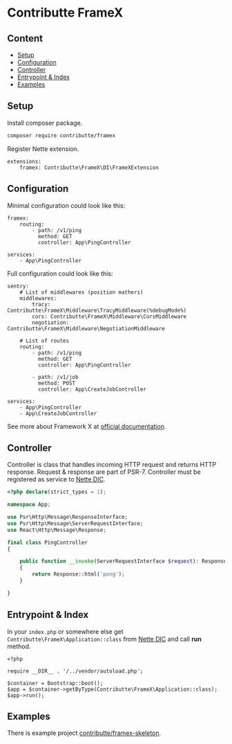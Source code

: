 # Contributte FrameX

## Content

- [Setup](#setup)
- [Configuration](#configuration)
- [Controller](#controller)
- [Entrypoint & Index](#entrypoint--index)
- [Examples](#examples)

## Setup

Install composer package.

```bash
composer require contributte/framex
```

Register Nette extension.

```neon
extensions:
	framex: Contributte\FrameX\DI\FrameXExtension
```

## Configuration

Minimal configuration could look like this:

```neon
framex:
	routing:
		- path: /v1/ping
		  method: GET
		  controller: App\PingController

services:
	- App\PingController
```

Full configuration could look like this:

```neon
sentry:
	# List of middlewares (position mathers)
	middlewares:
		tracy: Contributte\FrameX\Middleware\TracyMiddleware(%debugMode%)
		cors: Contributte\FrameX\Middleware\CorsMiddleware
		negotiation: Contributte\FrameX\Middleware\NegotiationMiddleware

	# List of routes
	routing:
		- path: /v1/ping
		  method: GET
		  controller: App\PingController

		- path: /v1/job
		  method: POST
		  controller: App\CreateJobController

services:
    - App\PingController
    - App\CreateJobController
```

See more about Framework X at [official documentation](https://framework-x.org/).

## Controller

Controller is class that handles incoming HTTP request and returns HTTP response. Request & response are part of PSR-7.
Controller must be registered as service to [Nette DIC](https://doc.nette.org/en/dependency-injection/nette-container).

```php
<?php declare(strict_types = 1);

namespace App;

use Psr\Http\Message\ResponseInterface;
use Psr\Http\Message\ServerRequestInterface;
use React\Http\Message\Response;

final class PingController
{

	public function __invoke(ServerRequestInterface $request): ResponseInterface
	{
		return Response::html('pong');
	}

}
```

## Entrypoint & Index

In your `index.php` or somewhere else get `Contributte\FrameX\Application::class` from [Nette DIC](https://doc.nette.org/en/dependency-injection/nette-container) and call **run** method.

```
<?php

require __DIR__ . '/../vendor/autoload.php';

$container = Bootstrap::boot();
$app = $container->getByType(Contributte\FrameX\Application::class);
$app->run();
```

## Examples

There is example project [contributte/framex-skeleton](https://github.com/contributte/framex-skeleton).
